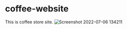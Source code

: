 
# coffee-website
This is coffee store site.
![Screenshot 2022-07-06 134211](https://user-images.githubusercontent.com/106136671/177502862-9f6e2654-5035-47e7-84e0-6da4a8fa60dc.png)
